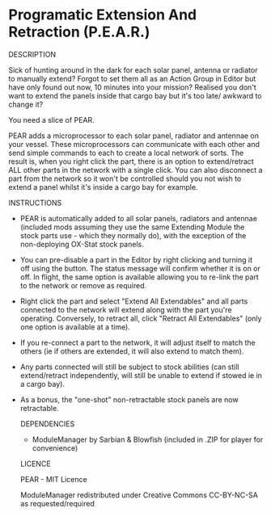 # Programatic Extension And Retraction (P.E.A.R.)


DESCRIPTION

Sick of hunting around in the dark for each solar panel, antenna or radiator to manually extend? 
Forgot to set them all as an Action Group in Editor but have only found out now, 10 minutes into
your mission? Realised you don't want to extend the panels inside that cargo bay but it's too late/
awkward to change it?

You need a slice of PEAR.

PEAR adds a microprocessor to each solar panel, radiator and antennae on your vessel. These microprocessors 
can communicate with each other and send simple commands to each to create a local network of sorts. The 
result is, when you right click the part, there is an option to extend/retract ALL other parts in the 
network with a single click. You can also disconnect a part from the network so it won't be controlled 
should you not wish to extend a panel whilst it's inside a cargo bay for example.



INSTRUCTIONS

- PEAR is automatically added to all solar panels, radiators and antennae (included mods assuming they use 
  the same Extending Module the stock parts use - which they normally do), with the exception of the 
  non-deploying OX-Stat stock panels.
- You can pre-disable a part in the Editor by right clicking and turning it off using the button. The status
  message will confirm whether it is on or off. In flight, the same option is available allowing you to 
  re-link the part to the network or remove as required.
- Right click the part and select "Extend All Extendables" and all parts connected to the network will 
  extend along with the part you're operating. Conversely, to retract all, click "Retract All 
  Extendables" (only one option is available at a time).
- If you re-connect a part to the network, it will adjust itself to match the others (ie if others are 
  extended, it will also extend to match them).
- Any parts connected will still be subject to stock abilities (can still extend/retract independently, 
  will still be unable to extend if stowed ie in a cargo bay).
- As a bonus, the "one-shot" non-retractable stock panels are now retractable.

  
  
  
  DEPENDENCIES
  
  - ModuleManager by Sarbian & Blowfish (included in .ZIP for player for convenience)
  
  
  
  LICENCE
  
  PEAR - MIT Licence
  
  ModuleManager redistributed under Creative Commons CC-BY-NC-SA as requested/required
